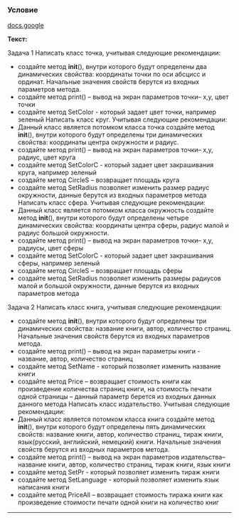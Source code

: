 ### Условие 

[docs.google](https://docs.google.com/document/d/1YhptGEi-ye4k_KbtiB9p9C0SllwFsF8OmgobrpMDyA4/edit)

**Текст:**

Задача 1 
Написать класс точка, учитывая следующие рекомендации:
- создайте метод __init__(), внутри которого будут определены два динамических свойства: координаты точки по оси абсцисс и ординат. Начальные значения свойств берутся из входных параметров метода.
- создайте метод print() – вывод на экран параметров точки– x,y, цвет точки
- создайте метод SetColor  - который задает цвет точки, например зеленый
 Написать класс круг. Учитывая следующие рекомендации:
- Данный класс является потомком класса точка
создайте метод __init__(), внутри которого будут определены три динамических свойства: координаты центра окружности и радиус.
- создайте метод print() – вывод на экран параметров точки– x,y, радиус, цвет круга
- создайте метод SetColorС  - который задает цвет закрашивания круга, например зеленый
-  создайте метод CircleS – возвращает площадь круга
- создайте метод SetRadius позволяет изменить размер радиус окружности, данные берутся из входных параметров метода
Написать класс сфера. Учитывая следующие рекомендации:
- Данный класс является потомком класса окружность
создайте метод __init__(), внутри которого будут определены четыре динамических свойства: координаты центра сферы, радиус малой и радиус большой окружности.
- создайте метод print() – вывод на экран параметров точки– x,y, радиусы, цвет сферы
- создайте метод SetColorС  - который задает цвет закрашивания сферы, например зеленый
-   создайте метод CircleS – возвращает площадь сферы
- создайте метод SetRadius позволяет изменить размеры радиусов малой и большой окружности, данные берутся из входных параметров метода


Задача 2
Написать класс книга, учитывая следующие рекомендации:
- создайте метод __init__(), внутри которого будут определены три динамических свойства: название книги, автор, количество страниц. Начальные значения свойств берутся из входных параметров метода.
- создайте метод print() – вывод на экран параметры книги  - название, автор, количество страниц
-    создайте метод SetName  - который позволяет изменить название книги
- создайте метод Price – возвращает стоимость книги как произведение количества страниц книги, на стоимость печати одной страницы – данный параметр берется из входных данных данного метода
 Написать класс издательство. Учитывая следующие рекомендации:
- Данный класс является потомком класса книга
создайте метод __init__(), внутри которого будут определены пять динамических свойств: название книги, автор, количество страниц, тираж книги, язык(русский, английский, немецкий) книги. Начальные значения свойств берутся из входных параметров метода.
- создайте метод print() – вывод на экран параметров издательства– название книги, автор, количество страниц, тираж книги, язык книги
-  создайте метод SetPr  - который позволяет изменить тираж книги
-   создайте метод SetLanguage  - который позволяет изменить язык написания книги
- создайте метод PriceAll – возвращает стоимость тиража книги как произведение стоимости печати одной книги на количество книг
 
***


